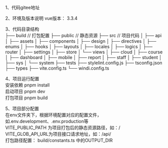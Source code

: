 1、代码gitee地址


2、环境及版本说明
vue版本： 3.3.4

3、代码目录结构  
├── build  // 打包配置
├── public  // 静态资源
├── src // 项目代码
│   ├── api
│   ├── assets
│   ├── components
│   ├── design
│   ├── directives
│   ├── enums
│   ├── hooks
│   ├── layouts
│   ├── locales
│   ├── logics
│   ├── router
│   ├── settings
│   ├── store
│   └── views
│       ├── cloud
│       ├── course
│       ├── dashboard
│       ├── mobile
│       ├── report
│       ├── staff
│       ├── student
│       ├── sys
│       └── system
├── tests
├── stylelint.config.js
├── tsconfig.json
├── types
├── vite.config.ts
└── windi.config.ts


4、项目运行配置  
安装依赖 pnpm install  
启动项目 pnpm  dev  
打包项目 pnpm  build  

5、项目部分配置  
在env文件夹下，根据环境配置对应的配置文件，如.env.development、.env.production等  
VITE_PUBLIC_PATH 为项目打包后的静态资源路径，如：/  
VITE_GLOB_API_URL为项目接口请求地址，如：/api/  
打包路径配置： build/constants.ts 中的OUTPUT_DIR  


 